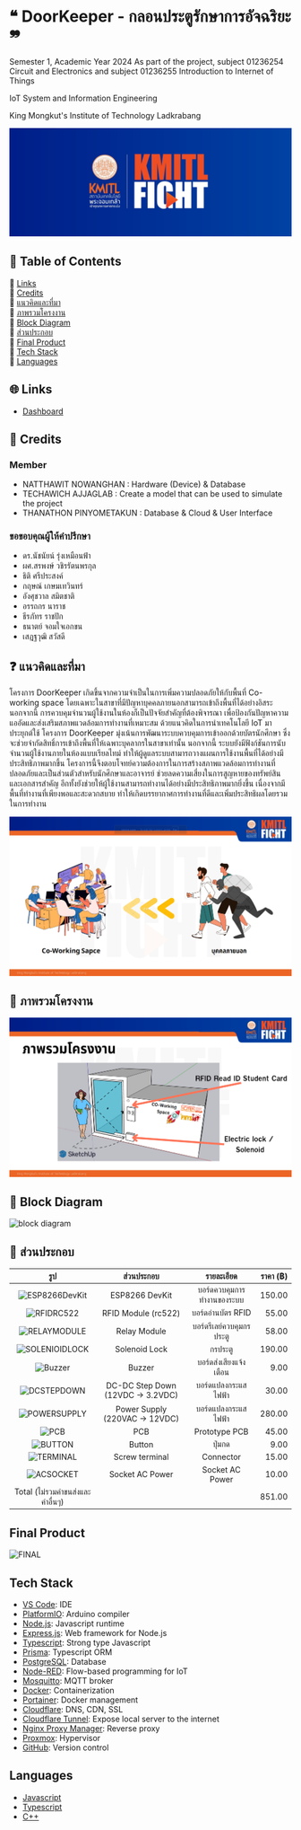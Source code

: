 # ❝ DoorKeeper - กลอนประตูรักษาการอัจฉริยะ ❞

Semester 1, Academic Year 2024
As part of the project, subject 01236254 Circuit and Electronics and subject 01236255 Introduction to Internet of Things

IoT System and Information Engineering

King Mongkut's Institute of Technology Ladkrabang

![My Project Screenshot](image/kmitlfight.png)

## 📁 Table of Contents

  🔸 [Links](#links) <br>
  🔸 [Credits](#Credits) <br>
  🔸 [แนวคิดและที่มา](#แนวคิดและที่มา) <br>
  🔸 [ภาพรวมโครงงาน](#ภาพรวมโครงงาน) <br>
  🔸 [Block Diagram](#block-diagram) <br>
  🔸 [ส่วนประกอบ](#ส่วนประกอบ) <br>
  🔸 [Final Product](#final-product) <br>
  🔸 [Tech Stack](#tech-stack) <br>
  🔸 [Languages](#languages) <br>

## 🌐 Links

- [Dashboard](https://doornot.fakepng.dev/ui)

## 👥 Credits

### Member
- NATTHAWIT NOWANGHAN : Hardware (Device) & Database
- TECHAWICH  AJJAGLAB : Create a model that can be used to simulate the project
- THANATHON  PINYOMETAKUN : Database & Cloud & User Interface  


### ขอขอบคุณผู้ให้คำปรึกษา
- ดร.นัชนัยน์ รุ่งเหมือนฟ้า
- ผศ.สรพงษ์ วชิรรัตนพรกุล
- ธิติ ศรีประสงค์
- กฤษณ์ เกษมเทวินทร์
- อังศุชวาล	สมิตชาติ
- อรรถกร นาราช
- ธีรภัทร	ราชปัก
- ธนาตย์ จอมใจเอกขน
- เสฎฐวุฒิ สวัสดี
  

## ❓ แนวคิดและที่มา

โครงการ DoorKeeper เกิดขึ้นจากความจำเป็นในการเพิ่มความปลอดภัยให้กับพื้นที่ Co-working space โดยเฉพาะในสาขาที่มีปัญหาบุคคลภายนอกสามารถเข้าถึงพื้นที่ได้อย่างอิสระ นอกจากนี้ การควบคุมจำนวนผู้ใช้งานในห้องก็เป็นปัจจัยสำคัญที่ต้องพิจารณา เพื่อป้องกันปัญหาความแออัดและส่งเสริมสภาพแวดล้อมการทำงานที่เหมาะสม ด้วยแนวคิดในการนำเทคโนโลยี IoT มาประยุกต์ใช้ โครงการ DoorKeeper มุ่งเน้นการพัฒนาระบบควบคุมการเข้าออกด้วยบัตรนักศึกษา ซึ่งจะช่วยจำกัดสิทธิ์การเข้าถึงพื้นที่ให้เฉพาะบุคลากรในสาขาเท่านั้น นอกจากนี้ ระบบยังมีฟังก์ชันการนับจำนวนผู้ใช้งานภายในห้องแบบเรียลไทม์ ทำให้ผู้ดูแลระบบสามารถวางแผนการใช้งานพื้นที่ได้อย่างมีประสิทธิภาพมากขึ้น โครงการนี้จึงตอบโจทย์ความต้องการในการสร้างสภาพแวดล้อมการทำงานที่ปลอดภัยและเป็นส่วนตัวสำหรับนักศึกษาและอาจารย์ ช่วยลดความเสี่ยงในการสูญหายของทรัพย์สินและเอกสารสำคัญ อีกทั้งยังช่วยให้ผู้ใช้งานสามารถทำงานได้อย่างมีประสิทธิภาพมากยิ่งขึ้น เนื่องจากมีพื้นที่ทำงานที่เพียงพอและสะดวกสบาย ทำให้เกิดบรรยากาศการทำงานที่ดีและเพิ่มประสิทธิผลโดยรวมในการทำงาน

![My Project Screenshot](image/image3.png) 

## 🚀 ภาพรวมโครงงาน

![My Project Screenshot](image/image2.png) 

## 📣 Block Diagram

![block diagram](/assets/BlockDiagram.png)

## 📍 ส่วนประกอบ

|                     รูป                      |            ส่วนประกอบ             |         รายละเอียด         | ราคา (฿) |
| :------------------------------------------: | :-------------------------------: | :------------------------: | -------: |
| ![ESP8266DevKit](/assets/ESP8266DevKit.webp) |          ESP8266 DevKit           | บอร์ดควบคุมการทำงานของระบบ |   150.00 |
|     ![RFIDRC522](/assets/RFIDRC522.jpg)      |        RFID Module (rc522)        |     บอร์ดอ่านบัตร RFID     |    55.00 |
|   ![RELAYMODULE](/assets/RELAYMODULE.jpg)    |           Relay Module            |  บอร์ดรีเลย์ควบคุมกรประตู  |    58.00 |
| ![SOLENIOIDLOCK](/assets/SOLENOIDLOCK.webp)  |           Solenoid Lock           |          กรประตู           |   190.00 |
|        ![Buzzer](/assets/BUZZER.jpg)         |              Buzzer               |   บอร์ดส่งเสียงแจ้งเตือน   |     9.00 |
|    ![DCSTEPDOWN](/assets/DCSTEPDOWN.jpg)     | DC-DC Step Down (12VDC -> 3.2VDC) |    บอร์ดแปลงกระแสไฟฟ้า     |    30.00 |
|   ![POWERSUPPLY](/assets/POWERSUPPLY.jpg)    |  Power Supply (220VAC -> 12VDC)   |    บอร์ดแปลงกระแสไฟฟ้า     |   280.00 |
|           ![PCB](/assets/PCB.jpg)            |                PCB                |       Prototype PCB        |    45.00 |
|        ![BUTTON](/assets/BUTTON.webp)        |              Button               |           ปุ่มกด           |     9.00 |
|      ![TERMINAL](/assets/TERMINAL.jpg)       |          Screw terminal           |         Connector          |    15.00 |
|      ![ACSOCKET](/assets/ACSOCKET.jpg)       |          Socket AC Power          |      Socket AC Power       |    10.00 |
|      Total (ไม่รวมค่าขนส่งและค่าอื่นๆ)       |                                   |                            |   851.00 |

## Final Product

![FINAL](/assets/FINAL.jpg)

## Tech Stack

- [VS Code](https://code.visualstudio.com/): IDE
- [PlatformIO](https://platformio.org/): Arduino compiler
- [Node.js](https://nodejs.org/en/): Javascript runtime
- [Express.js](https://expressjs.com/): Web framework for Node.js
- [Typescript](https://www.typescriptlang.org/): Strong type Javascript
- [Prisma](https://www.prisma.io/): Typescript ORM
- [PostgreSQL](https://www.postgresql.org/): Database
- [Node-RED](https://nodered.org/): Flow-based programming for IoT
- [Mosquitto](https://mosquitto.org/): MQTT broker
- [Docker](https://www.docker.com/): Containerization
- [Portainer](https://www.portainer.io/): Docker management
- [Cloudflare](https://www.cloudflare.com/): DNS, CDN, SSL
- [Cloudflare Tunnel](https://www.cloudflare.com/products/tunnel/): Expose local server to the internet
- [Nginx Proxy Manager](https://nginxproxymanager.com/): Reverse proxy
- [Proxmox](https://www.proxmox.com/en/): Hypervisor
- [GitHub](https://github.com): Version control

## Languages

- [Javascript](https://developer.mozilla.org/en-US/docs/Web/JavaScript)
- [Typescript](https://www.typescriptlang.org/)
- [C++](https://en.wikipedia.org/wiki/C%2B%2B)
